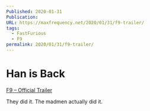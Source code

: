 ```yaml
---
Published: 2020-01-31
Publication: 
URL: https://maxfrequency.net/2020/01/31/f9-trailer/
tags:
  - FastFurious
  - F9
permalink: 2020/01/31/f9-trailer/
---
```

# Han is Back

[F9 – Official Trailer](https://youtu.be/aSiDu3Ywi8E)

They did it. The madmen actually did it.